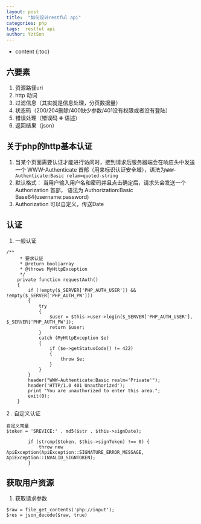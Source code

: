 ```yaml
---
layout: post
title:  "如何设计restful api"
categories: php
tags:  restful api
author: YztSon
---
```


* content
{:toc}


##  六要素

1. 资源路径uri
2. http 动词
3. 过滤信息（其实就是信息处理，分页数据量）
4. 状态码（200/204删除/400缺少参数/401没有权限或者没有登陆）
5. 错误处理（错误码 ➕ 语述）
6. 返回结果（json）


## 关于php的http基本认证

1. 当某个页面需要认证才能进行访问时，接到请求后服务器端会在响应头中发送一个 WWW-Authenticate 首部（用来标识认证安全域），语法为```WWW-Authenticate:Basic relam=quoted-string```
2. 默认格式：
当用户输入用户名和密码并且点击确定后，请求头会发送一个 Authorization 首部，
语法为 Authorization:Basic Base64(username:password)
3. Authorization 可以自定义，传送Date















## 认证

1. 一般认证


```
/**
	 * 要求认证
	 * @return bool|array
	 * @throws MyHttpException
	 */
	private function requestAuth()
	{
		if (!empty($_SERVER['PHP_AUTH_USER']) && !empty($_SERVER['PHP_AUTH_PW']))
		{
			try
			{
				$user = $this->user->login($_SERVER['PHP_AUTH_USER'], $_SERVER['PHP_AUTH_PW']);
				return $user;
			}
			catch (MyHttpException $e)
			{
				if ($e->getStatusCode() != 422)
				{
					throw $e;
				}
			}
		}
		header("WWW-Authenticate:Basic realm='Private'");
		header('HTTP/1.0 401 Unauthorized');
		print "You are unauthorized to enter this area.";
		exit(0);
	}

```



2 . 自定义认证

```
自定义常量
$token = 'SREVICE:' . md5($str . $this->signDate);

        if (strcmp($token, $this->signToken) !== 0) {
            throw new ApiException(ApiException::SIGNATURE_ERROR_MESSAGE, ApiException::INVALID_SIGNTOKEN);
        }

```

## 获取用户资源

1. 获取请求参数

```
$raw = file_get_contents('php://input');
$res = json_decode($raw, true)

```















